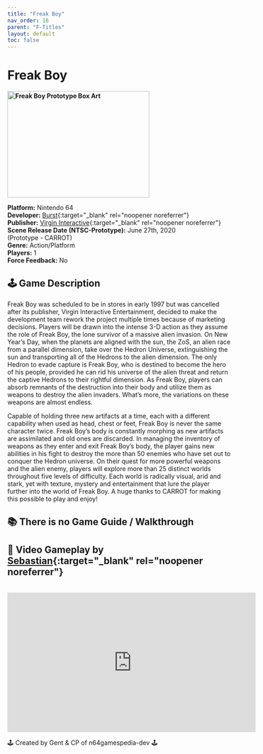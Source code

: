 ```yaml
---
title: "Freak Boy"
nav_order: 16
parent: "F-Titles"
layout: default
toc: false
---
```


# Freak Boy

<b>
<img src="https://www.project64-legacy.com/data/uploads/BoxArt/Freak%20Boy%20Prototype.png" alt="Freak Boy Prototype Box Art" width="320" height="240" />
</b>

**Platform:** Nintendo 64  
**Developer:** [Burst](https://www.mobygames.com/company/ea-pacific){:target="_blank" rel="noopener noreferrer"}  
**Publisher:** [Virgin Interactive](https://en.wikipedia.org/wiki/Virgin_Interactive){:target="_blank" rel="noopener noreferrer"}  
**Scene Release Date (NTSC-Prototype):** June 27th, 2020  
(Prototype - CARROT)  
**Genre:** Action/Platform  
**Players:** 1  
**Force Feedback:** No  

## 🕹️ Game Description
Freak Boy was scheduled to be in stores in early 1997 but was cancelled after its publisher, Virgin Interactive Entertainment, decided to make the development team rework the project multiple times because of marketing decisions. Players will be drawn into the intense 3-D action as they assume the role of Freak Boy, the lone survivor of a massive alien invasion. On New Year’s Day, when the planets are aligned with the sun, the ZoS, an alien race from a parallel dimension, take over the Hedron Universe, extinguishing the sun and transporting all of the Hedrons to the alien dimension. The only Hedron to evade capture is Freak Boy, who is destined to become the hero of his people, provided he can rid his universe of the alien threat and return the captive Hedrons to their rightful dimension. As Freak Boy, players can absorb remnants of the destruction into their body and utilize them as weapons to destroy the alien invaders. What’s more, the variations on these weapons are almost endless.

Capable of holding three new artifacts at a time, each with a different capability when used as head, chest or feet, Freak Boy is never the same character twice. Freak Boy’s body is constantly morphing as new artifacts are assimilated and old ones are discarded. In managing the inventory of weapons as they enter and exit Freak Boy’s body, the player gains new abilities in his fight to destroy the more than 50 enemies who have set out to conquer the Hedron universe. On their quest for more powerful weapons and the alien enemy, players will explore more than 25 distinct worlds throughout five levels of difficulty. Each world is radically visual, arid and stark, yet with texture, mystery and entertainment that lure the player further into the world of Freak Boy. A huge thanks to CARROT for making this possible to play and enjoy!

## 📚 There is no Game Guide / Walkthrough

## 🎥 Video Gameplay by [Sebastian](https://www.youtube.com/channel/UCPL2dibWHdCktU5WJQA4CwA){:target="_blank" rel="noopener noreferrer"}
<br />
<iframe width="560" height="315" src="https://www.youtube.com/embed/mNhLdcAIW00" title="Freak Boy 64 - 11 Minute Demo of the Alpha Version" frameborder="0" allowfullscreen></iframe>

🕹️ Created by Gent & CP of n64gamespedia-dev 🕹️  
<!-- Vault Format: n64gamespedia-dev -->  
<!-- Protocol Source: _vault-specs/format-protocol.md -->
